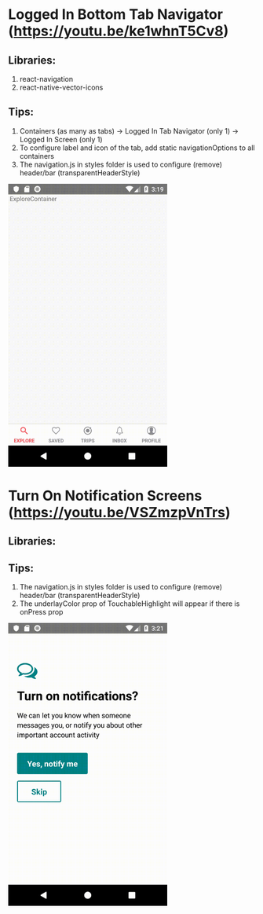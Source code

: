 # Logged In Bottom Tab Navigator (https://youtu.be/ke1whnT5Cv8)

## Libraries:
1. react-navigation
2. react-native-vector-icons

## Tips:
1. Containers (as many as tabs) -> Logged In Tab Navigator (only 1) -> Logged In Screen (only 1)
2. To configure label and icon of the tab, add static navigationOptions to all containers
3. The navigation.js in styles folder is used to configure (remove) header/bar (transparentHeaderStyle)

<img src="/images/001.gif" alt="001 Tab Navigator" title="001 Tab Navigator" width="324" height="576" />

# Turn On Notification Screens (https://youtu.be/VSZmzpVnTrs)

## Libraries:

## Tips:
1. The navigation.js in styles folder is used to configure (remove) header/bar (transparentHeaderStyle)
2. The underlayColor prop of TouchableHighlight will appear if there is onPress prop

<img src="/images/002.gif" alt="002 Turn On Notifications Screen" title="002 Turn On Notifications Screen" width="324" height="576" />